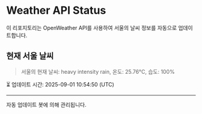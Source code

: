 
# Weather API Status

이 리포지토리는 OpenWeather API를 사용하여 서울의 날씨 정보를 자동으로 업데이트합니다.

## 현재 서울 날씨
> 서울의 현재 날씨: heavy intensity rain, 온도: 25.76°C, 습도: 100%

⏳ 업데이트 시간: 2025-09-01 10:54:50 (UTC)

---
자동 업데이트 봇에 의해 관리됩니다.
